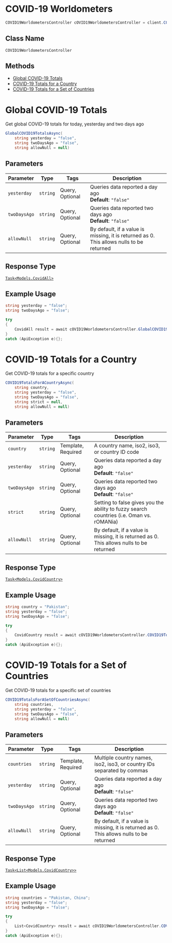 # COVID-19 Worldometers

```csharp
COVID19WorldometersController cOVID19WorldometersController = client.COVID19WorldometersController;
```

## Class Name

`COVID19WorldometersController`

## Methods

* [Global COVID-19 Totals](../../doc/controllers/covid-19-worldometers.md#global-covid-19-totals)
* [COVID-19 Totals for a Country](../../doc/controllers/covid-19-worldometers.md#covid-19-totals-for-a-country)
* [COVID-19 Totals for a Set of Countries](../../doc/controllers/covid-19-worldometers.md#covid-19-totals-for-a-set-of-countries)


# Global COVID-19 Totals

Get global COVID-19 totals for today, yesterday and two days ago

```csharp
GlobalCOVID19TotalsAsync(
    string yesterday = "false",
    string twoDaysAgo = "false",
    string allowNull = null)
```

## Parameters

| Parameter | Type | Tags | Description |
|  --- | --- | --- | --- |
| `yesterday` | `string` | Query, Optional | Queries data reported a day ago<br>**Default**: `"false"` |
| `twoDaysAgo` | `string` | Query, Optional | Queries data reported two days ago<br>**Default**: `"false"` |
| `allowNull` | `string` | Query, Optional | By default, if a value is missing, it is returned as 0. This allows nulls to be returned |

## Response Type

[`Task<Models.CovidAll>`](../../doc/models/covid-all.md)

## Example Usage

```csharp
string yesterday = "false";
string twoDaysAgo = "false";

try
{
    CovidAll result = await cOVID19WorldometersController.GlobalCOVID19TotalsAsync(yesterday, twoDaysAgo, null);
}
catch (ApiException e){};
```


# COVID-19 Totals for a Country

Get COVID-19 totals for a specific country

```csharp
COVID19TotalsForACountryAsync(
    string country,
    string yesterday = "false",
    string twoDaysAgo = "false",
    string strict = null,
    string allowNull = null)
```

## Parameters

| Parameter | Type | Tags | Description |
|  --- | --- | --- | --- |
| `country` | `string` | Template, Required | A country name, iso2, iso3, or country ID code |
| `yesterday` | `string` | Query, Optional | Queries data reported a day ago<br>**Default**: `"false"` |
| `twoDaysAgo` | `string` | Query, Optional | Queries data reported two days ago<br>**Default**: `"false"` |
| `strict` | `string` | Query, Optional | Setting to false gives you the ability to fuzzy search countries (i.e. Oman vs. rOMANia) |
| `allowNull` | `string` | Query, Optional | By default, if a value is missing, it is returned as 0. This allows nulls to be returned |

## Response Type

[`Task<Models.CovidCountry>`](../../doc/models/covid-country.md)

## Example Usage

```csharp
string country = "Pakistan";
string yesterday = "false";
string twoDaysAgo = "false";

try
{
    CovidCountry result = await cOVID19WorldometersController.COVID19TotalsForACountryAsync(country, yesterday, twoDaysAgo, null, null);
}
catch (ApiException e){};
```


# COVID-19 Totals for a Set of Countries

Get COVID-19 totals for a specific set of countries

```csharp
COVID19TotalsForASetOfCountriesAsync(
    string countries,
    string yesterday = "false",
    string twoDaysAgo = "false",
    string allowNull = null)
```

## Parameters

| Parameter | Type | Tags | Description |
|  --- | --- | --- | --- |
| `countries` | `string` | Template, Required | Multiple country names, iso2, iso3, or country IDs separated by commas |
| `yesterday` | `string` | Query, Optional | Queries data reported a day ago<br>**Default**: `"false"` |
| `twoDaysAgo` | `string` | Query, Optional | Queries data reported two days ago<br>**Default**: `"false"` |
| `allowNull` | `string` | Query, Optional | By default, if a value is missing, it is returned as 0. This allows nulls to be returned |

## Response Type

[`Task<List<Models.CovidCountry>>`](../../doc/models/covid-country.md)

## Example Usage

```csharp
string countries = "Pakistan, China";
string yesterday = "false";
string twoDaysAgo = "false";

try
{
    List<CovidCountry> result = await cOVID19WorldometersController.COVID19TotalsForASetOfCountriesAsync(countries, yesterday, twoDaysAgo, null);
}
catch (ApiException e){};
```

